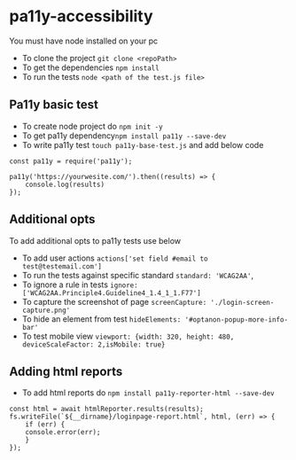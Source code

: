 # pa11y-accessibility
You must have node installed on your pc

* To clone the project `git clone <repoPath>`
* To get the dependencies `npm install`
* To run the tests `node <path of the test.js file>`

## Pa11y basic test
* To create node project do `npm init -y`
* To get pa11y dependency`npm install pa11y --save-dev`
* To write pa11y test `touch pa11y-base-test.js` and add below code

```
const pa11y = require('pa11y');

pa11y('https://yourwesite.com/').then((results) => {
    console.log(results)
});
```

## Additional opts
To add additional opts to pa11y tests use below
* To add user actions `actions['set field #email to test@testemail.com']`
* To run the tests against specific standard `standard: 'WCAG2AA'`,
* To ignore a rule in tests `ignore:['WCAG2AA.Principle4.Guideline4_1.4_1_1.F77']`
* To capture the screenshot of page `screenCapture: './login-screen-capture.png'`
* To hide an element from test `hideElements: '#optanon-popup-more-info-bar'`
* To test mobile view `viewport: {width: 320, height: 480, deviceScaleFactor: 2,isMobile: true}`

## Adding html reports
* To add html reports do `npm install pa11y-reporter-html --save-dev`

```
const html = await htmlReporter.results(results);
fs.writeFile(`${__dirname}/loginpage-report.html`, html, (err) => { 
    if (err) {
    console.error(err);
    }
});
```
